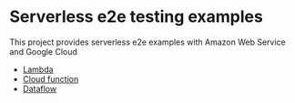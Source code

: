 # Serverless e2e testing examples

This project provides serverless e2e examples with Amazon Web Service and Google Cloud

- [Lambda](lambda)
- [Cloud function](cloud_function)
- [Dataflow](dataflow)

